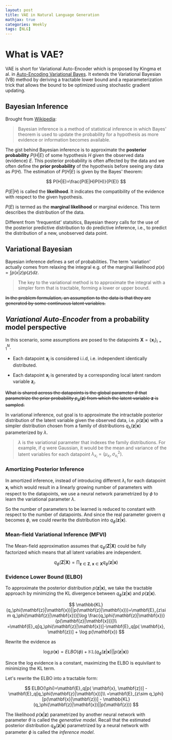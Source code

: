```yaml
---
layout: post
title: VAE in Natural Language Generation
mathjax: true
categories: Weekly
tags: [NLG]
---
```


# What is VAE?

VAE is short for Variational Auto-Encoder which is proposed by Kingma et al. in [Auto-Encoding Variational Bayes](https://arxiv.org/pdf/1312.6114.pdf). It extends the Variational Bayesian (VB) method by deriving a tractable lower bound and a reparameterization trick that allows the bound to be optimized using stochastic gradient updating. 

<!-- more -->

## Bayesian Inference

Brought from [Wikipedia](https://en.wikipedia.org/wiki/Bayesian_inference):

> Bayesian inference is a method of statistical inference in which Bayes' theorem is used to update the probability for a hypothesis as more evidence or information becomes available.

The gist behind Bayesian inference is to approximate the **posterior probability** $P(H|E)$ of some hypothesis $H$ given the observed data (evidence) $E$. This posterior probability is often affected by the data and we often define the **prior probability** of the hypothesis before seeing any data as $P(H)$. The estimation of $P(H|E)$ is given by the Bayes' theorem:

$$
P(H|E)=\frac{P(E|H)P(H)}{P(E)}
$$

$P(E|H)$ is called the **likelihood**. It indicates the compatibility of the evidence with respect to the given hypothesis.

$P(E)$ is termed as the **marginal likelihood** or marginal evidence. This term describes the distribution of the data.

Different from 'frequentist' statsitics, Bayesian theory calls for the use of the posterior predictive distribution to do predictive inference, i.e., to predict the distribution of a new, unobserved data point.

## Variational Bayesian

Bayesian inference defines a set of probabilities. The term 'variation' actually comes from relaxing the integral e.g. of the marginal likelihood $p(x)=\int p(x|z)p(z)dz$.

> The key to the variational method is to approximate the integral with a simpler form that is tractable, forming a lower or upper bound. 


~~In the problem formulation, an assumption to the data is that they are generated by some continuous latent variables.~~

## *Variational Auto-Encoder* from a probability model perspective

In this scenario, some assumptions are posed to the datapoints $\mathbf{X}=\{\mathbf{x}_i\}_{i=1}^N$. 

- Each datapoint $\mathbf{x}_i$ is considered i.i.d, i.e. independent identically distributed.

- Each datapoint $\mathbf{x}_i$ is generated by a corresponding local latent random variable $\mathbf{z}_i$.

~~What is shared across the datapoints is the global parameter $\theta$ that parametrize the prior probability $p_\theta (\mathbf{z})$ from which the latent variable $\mathbf{z}$ is sampled.~~

In variational inference, out goal is to approximate the intractable posterior distribution of the latent variable given the observed data, i.e. $p(\mathbf{z}|\mathbf{x})$ with a simpler distribution chosen from a family of distributions $q_\lambda(\mathbf{z}|\mathbf{x})$ parameterized by $\lambda$. 

>$\lambda$ is the variational parameter that indexes the family distributions. For example, if $q$ were Gaussian, it would be the mean and variance of the latent variables for each datapoint $\lambda_{x_i} = (\mu_{x_i}, \sigma^2_{x_i})$.

### Amortizing Posterior Inference

In amortized inference, instead of introducing different $\lambda_i$ for each datapoint $\mathbf{x}_i$ which would result in a linearly growing number of parameters with respect to the datapoints, we use a neural network parametrized by $\phi$ to learn the variational parameter $\lambda$. 

So the number of parameters to be learned is reduced to constant with respect to the number of datapoints. And since the real parameter govern $q$ becomes $\phi$, we could rewrite the distribution into $q_\phi(\mathbf{z}|\mathbf{x})$.

### Mean-field Variational Inference (MFVI)

The Mean-field approximation assumes that $q_\phi(\mathbf{Z}|\mathbf{X})$ could be fully factorized which means that all latent variables are independent. 
 
$$
q_\phi(\mathbf{Z}|\mathbf{X})=\prod_{\mathbf{z}\in\mathbf{Z},\ 
\mathbf{x}\in\mathbf{X}} q_\phi (\mathbf{z}|\mathbf{x})
$$


### Evidence Lower Bound (ELBO)

To approximate the posterior distribution $p(\mathbf{z}|\mathbf{x})$, we take the tractable approach by minimizing the KL divergence between $q_\phi(\mathbf{z}|\mathbf{x})$ and $p(\mathbf{z}|\mathbf{x})$.

$$
\mathbb{KL}(q_\phi(\mathbf{z}|\mathbf{x})||p(\mathbf{z}|\mathbf{x}))=\mathbf{E}_{z\sim q_\phi(\mathbf{z}|\mathbf{x})}[\log \frac{q_\phi(\mathbf{z}|\mathbf{x})}{p(\mathbf{z}|\mathbf{x})}]\\
=\mathbf{E}_q[q_\phi(\mathbf{z}|\mathbf{x})]-\mathbf{E}_q[p( \mathbf{x}, \mathbf{z})] + \log p(\mathbf{x})
$$

Rewrite the evidence as

$$
\log p(\mathbf{x}) =ELBO(\phi) + \mathbb{KL}(q_\phi(\mathbf{z}|\mathbf{x})||p(\mathbf{z}|\mathbf{x}))
$$

Since the log evidence is a constant, maximizing the ELBO is equivilant to minimizing the KL term.

Let's rewrite the ELBO into a tractable form:

$$
ELBO(\phi)=\mathbf{E}_q[p( \mathbf{x}, \mathbf{z})] - \mathbf{E}_q[q_\phi(\mathbf{z}|\mathbf{x})]\\
=\mathbf{E}_{z\sim q_\phi}[p(\mathbf{x}|\mathbf{z})] - \mathbb{KL}(q_\phi(\mathbf{z}|\mathbf{x})||p(\mathbf{z}))
$$

The likelihood $p(\mathbf{x}|\mathbf{z})$ parametrized by another neural network with parameter $\theta$ is called the *generative model*. Recall that the estimated posterior distribution $q_\phi(\mathbf{z}|\mathbf{x})$ parametrized by a neural network with parameter $\phi$ is called the *inference model*.
